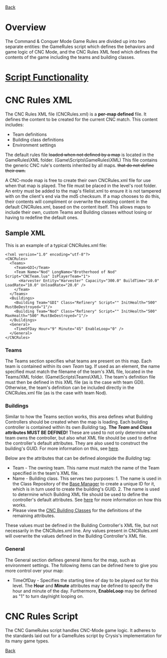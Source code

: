 [Back](TechDoc_Architecture.md)

# Overview #
The Command & Conquer Mode Game Rules are divided up into two separate entities: the GameRules script which defines the behaviors and game logic of CNC Mode, and the CNC Rules XML feed which defines the contents of the game including the teams and building classes.

# [Script Functionality](TechDoc_Architecture_Game_CNCRules_Functionality.md) #

# CNC Rules XML #
The CNC Rules XML file (CNCRules.xml) is a **per-map defined** file. It defines the content to be created for the current CNC match. This content includes:

  * Team definitions
  * Building class definitions
  * Environment settings

The default rules file ~~loaded when not defined by a map~~ is located in the GameRules\XML folder. (Game\Scripts\GameRules\XML) This file contains the generic CNC rule's contents inherited by all maps. ~~that do not define their own.~~

A CNC-mode map is free to create their own CNCRules.xml file for use when that map is played. The file must be placed in the level's root folder. An entry must be added to the map's filelist.xml to ensure it is not tampered with on the client's end via the md5 checksum. If a map chooses to do this, their contents will compliment or overwrite the existing content in the default CNCRules.xml, based on the content itself. This allows maps to include their own, custom Teams and Building classes without losing or having to redefine the default ones.

## Sample XML ##

This is an example of a typical CNCRules.xml file:
```
<?xml version="1.0" encoding="utf-8"?>
<CNCRules>
  <Teams>
    <Team>GDI</Team>
    <Team Name="Nod" LongName="Brotherhood of Nod" Script="CNCTeam.lua" IsPlayerTeam="1">
      <Harvester Entity="Harvester" Capacity="300.0" BuildTime="10.0" LoadRate="10.0" UnloadRate="20.0" />
    </Team>
  </Teams>
  <Buildings>
    <Building Team="GDI" Class="Refinery" Script="" InitHealth="500" MustBeDestroyed="1"/>
    <Building Team="Nod" Class="Refinery" Script="" InitHealth="500" MaxHealth="500" MustBeDestroyed="1"/>
  </Buildings>
  <General>
    <TimeOfDay Hour="9" Minute="45" EnableLoop="0" />
  </General>
</CNCRules>
```

### Teams ###
The Teams section specifies what teams are present on this map. Each team is contained within its own _Team_ tag. If used as an element, the name specified must match the filename of the team's XML file, located in the Teams/XML folder. (Game\Scripts\Teams\XML). The team's definition file must then be defined in this XML file (as is the case with team GDI). Otherwise, the team's definition can be included directly in the CNCRules.xml file (as is the case with team Nod).

### Buildings ###
Similar to how the Teams section works, this area defines what Building Controllers should be created when the map is loading. Each building controller is contained within its own _Building_ tag. **The _Team_ and _Class_ attributes MUST BE DEFINED!** These are used to not only determine what team owns the controller, but also what XML file should be used to define the controller's default attributes. They are also used to construct the building's GUID. For more information on this, see [here](TechDoc_Architecture_System_BuildingController.md).

Below are the attributes that can be defined alongside the _Building_ tag:
  * Team - The owning team. This name must match the name of the Team specified in the team's XML file.
  * Name - Building class. This serves two purposes: 1. The name is used in the Class Repository of the [Base Manager](TechDoc_Architecture_System_BaseManager.md) to create a unique ID for it, which is in turn used to create the building's GUID. 2. The name is used to determine which Building XML file should be used to define the controller's default attributes. See [here](TechDoc_Architecture_System_BaseManager.md) for more information on how this works.
  * Please view the [CNC Building Classes](TechDoc_Architecture_Game_CNCBuildingClasses.md) for the definitions of the remaining attributes.

These values must be defined in the Building Controller's XML file, but not necessarily in the CNCRules.xml line. Any values present in CNCRules.xml will overwrite the values defined in the Building Controller's XML file.

### General ###
The General section defines general items for the map, such as environment settings. The following items can be defined here to give you more control over your map:

  * TimeOfDay - Specifies the starting time of day to be played out for this level. The **Hour** and **Minute** attributes may be defined to specify the hour and minute of the day. Furthermore, **EnableLoop** may be defined as "1" to turn day/night looping on.

# CNC Rules Script #
The CNC GameRules script handles CNC-Mode game logic. It adheres to the standards laid out for a GameRules script by Crysis's implementation for its many game types.

[Back](TechDoc_Architecture.md)
